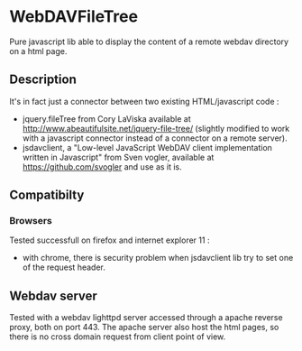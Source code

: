 # WebDAVFileTree
Pure javascript lib able to display the content of a remote webdav directory on a html page.

## Description

It's in fact just a connector between two existing HTML/javascript code :
 - jquery.fileTree from Cory LaViska available at http://www.abeautifulsite.net/jquery-file-tree/
(slightly modified to work with a javascript connector instead of a connector on a remote server).
 - jsdavclient, a "Low-level JavaScript WebDAV client implementation written in Javascript" from Sven vogler,
 available at https://github.com/svogler and use as it is.

## Compatibilty
### Browsers
Tested successfull on firefox and internet explorer 11 :
- with chrome, there is security problem when jsdavclient lib try to set one of the request header.

## Webdav server
Tested with a webdav lighttpd server accessed through a apache reverse proxy, both on port 443.
The apache server also host the html pages, so there is no cross domain request from client point of view.
